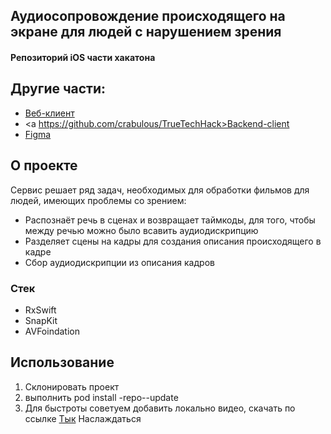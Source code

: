 ## Аудиосопровождение происходящего на экране для людей с нарушением зрения

#### Репозиторий iOS части хакатона

## Другие части:
* <a href=https://github.com/LaMileyn/hackaton>Веб-клиент</a>
* <a https://github.com/crabulous/TrueTechHack>Backend-client</a>
* <a href=https://www.figma.com/file/iaXHdRTE5LTgKpJXRo5tQa/>Figma</a>


## О проекте

Сервис решает ряд задач, необходимых для обработки фильмов для людей, имеющих проблемы со зрением:
* Распознаёт речь в сценах и возвращает таймкоды, для того, чтобы между речью можно было всавить аудиодискрипцию
* Разделяет сцены на кадры для создания описания происходящего в кадре
* Сбор аудиодискрипции из описания кадров



### Стек

* RxSwift
* SnapKit
* AVFoindation

## Использование
1. Склонировать проект
2. выполнить pod install -repo--update
3. Для быстроты советуем добавить локально видео, скачать по ссылке <a href=https://t.me/+U72u5sz8iH02ZjBi/>Тык</a>
Наслаждаться
